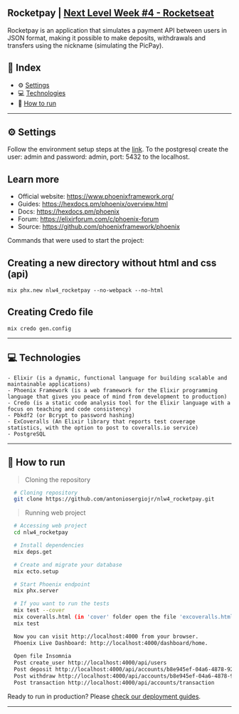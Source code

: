 ## Rocketpay | [Next Level Week #4 - Rocketseat](https://rocketseat.com.br/)

Rocketpay is an application that simulates a payment API between users in JSON format, making it possible to make deposits, withdrawals and transfers using the nickname (simulating the PicPay).

<!--![Código](./img/preview.png)-->

## 📌 Index
- ⚙ [Settings](#-settings)
- 💻 [Technologies](#-technologies)
- 🚀 [How to run](#-how-to-run)
---

## ⚙ Settings
  Follow the environment setup steps at the [link](https://www.notion.so/Configura-es-do-ambiente-Elixir-f823443de76840cbbcb8ab1db8aa4667).
  To the postgresql create the user: admin and password: admin, port: 5432 to the localhost.

## Learn more
  * Official website: https://www.phoenixframework.org/
  * Guides: https://hexdocs.pm/phoenix/overview.html
  * Docs: https://hexdocs.pm/phoenix
  * Forum: https://elixirforum.com/c/phoenix-forum
  * Source: https://github.com/phoenixframework/phoenix

  
  Commands that were used to start the project:
  ## Creating a new directory without html and css (api)
    mix phx.new nlw4_rocketpay --no-webpack --no-html
  ## Creating Credo file
    mix credo gen.config  
---

## 💻 Technologies
    - Elixir (is a dynamic, functional language for building scalable and maintainable applications)
    - Phoenix Framework (is a web framework for the Elixir programming language that gives you peace of mind from development to production)
    - Credo (is a static code analysis tool for the Elixir language with a focus on teaching and code consistency)
    - Pbkdf2 (or Bcrypt to password hashing)
    - ExCoveralls (An Elixir library that reports test coverage statistics, with the option to post to coveralls.io service)
    - PostgreSQL
---

## 🚀 How to run

  > Cloning the repository
  ```bash
    # Cloning repository
    git clone https://github.com/antoniosergiojr/nlw4_rocketpay.git
  ```

  > Running web project
  ```bash
    # Accessing web project
    cd nlw4_rocketpay

    # Install dependencies
    mix deps.get

    # Create and migrate your database
    mix ecto.setup

    # Start Phoenix endpoint
    mix phx.server

    # If you want to run the tests
    mix test --cover
    mix coveralls.html (in 'cover' folder open the file 'excoveralls.html')
    mix test 

    Now you can visit http://localhost:4000 from your browser.
    Phoenix Live Dashboard: http://localhost:4000/dashboard/home.
    
    Open file Insomnia    
    Post create_user http://localhost:4000/api/users
    Post deposit http://localhost:4000/api/accounts/b8e945ef-04a6-4878-9241-3cfc02ba658e/deposit
    Post withdraw http://localhost:4000/api/accounts/b8e945ef-04a6-4878-9241-3cfc02ba658e/withdraw
    Post transaction http://localhost:4000/api/accounts/transaction  
 ```
  Ready to run in production? 
  Please [check our deployment guides](https://hexdocs.pm/phoenix/deployment.html).
    
---



